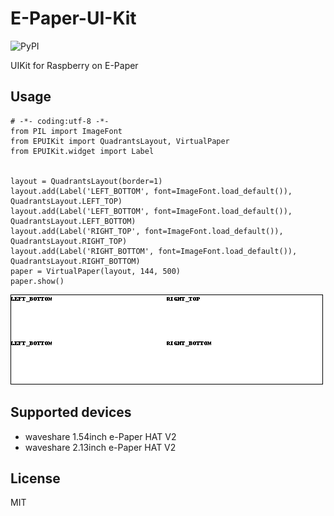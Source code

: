 # E-Paper-UI-Kit

![PyPI](https://img.shields.io/pypi/v/epuikit)

UIKit for Raspberry on E-Paper

## Usage
```
# -*- coding:utf-8 -*-
from PIL import ImageFont
from EPUIKit import QuadrantsLayout, VirtualPaper
from EPUIKit.widget import Label


layout = QuadrantsLayout(border=1)
layout.add(Label('LEFT_BOTTOM', font=ImageFont.load_default()), QuadrantsLayout.LEFT_TOP)
layout.add(Label('LEFT_BOTTOM', font=ImageFont.load_default()), QuadrantsLayout.LEFT_BOTTOM)
layout.add(Label('RIGHT_TOP', font=ImageFont.load_default()), QuadrantsLayout.RIGHT_TOP)
layout.add(Label('RIGHT_BOTTOM', font=ImageFont.load_default()), QuadrantsLayout.RIGHT_BOTTOM)
paper = VirtualPaper(layout, 144, 500)
paper.show()
```

![resource/1.png](resource/1.png)

## Supported devices

* waveshare 1.54inch e-Paper HAT V2
* waveshare 2.13inch e-Paper HAT V2

## License

MIT
